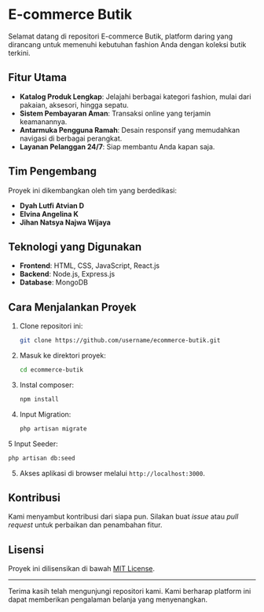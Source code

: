 # E-commerce Butik

Selamat datang di repositori E-commerce Butik, platform daring yang dirancang untuk memenuhi kebutuhan fashion Anda dengan koleksi butik terkini.

## Fitur Utama

- **Katalog Produk Lengkap**: Jelajahi berbagai kategori fashion, mulai dari pakaian, aksesori, hingga sepatu.
- **Sistem Pembayaran Aman**: Transaksi online yang terjamin keamanannya.
- **Antarmuka Pengguna Ramah**: Desain responsif yang memudahkan navigasi di berbagai perangkat.
- **Layanan Pelanggan 24/7**: Siap membantu Anda kapan saja.

## Tim Pengembang

Proyek ini dikembangkan oleh tim yang berdedikasi:

- **Dyah Lutfi Atvian D**
- **Elvina Angelina K**
- **Jihan Natsya Najwa Wijaya**

## Teknologi yang Digunakan

- **Frontend**: HTML, CSS, JavaScript, React.js
- **Backend**: Node.js, Express.js
- **Database**: MongoDB

## Cara Menjalankan Proyek

1. Clone repositori ini:

   ```bash
   git clone https://github.com/username/ecommerce-butik.git
   ```

2. Masuk ke direktori proyek:

   ```bash
   cd ecommerce-butik
   ```

3. Instal composer:

   ```bash
   npm install
   ```

4. Input Migration:

   ```bash
   php artisan migrate
   ```
5 Input Seeder:

   ```bash
   php artisan db:seed
   ```

5. Akses aplikasi di browser melalui `http://localhost:3000`.

## Kontribusi

Kami menyambut kontribusi dari siapa pun. Silakan buat *issue* atau *pull request* untuk perbaikan dan penambahan fitur.

## Lisensi

Proyek ini dilisensikan di bawah [MIT License](LICENSE).

---

Terima kasih telah mengunjungi repositori kami. Kami berharap platform ini dapat memberikan pengalaman belanja yang menyenangkan.
